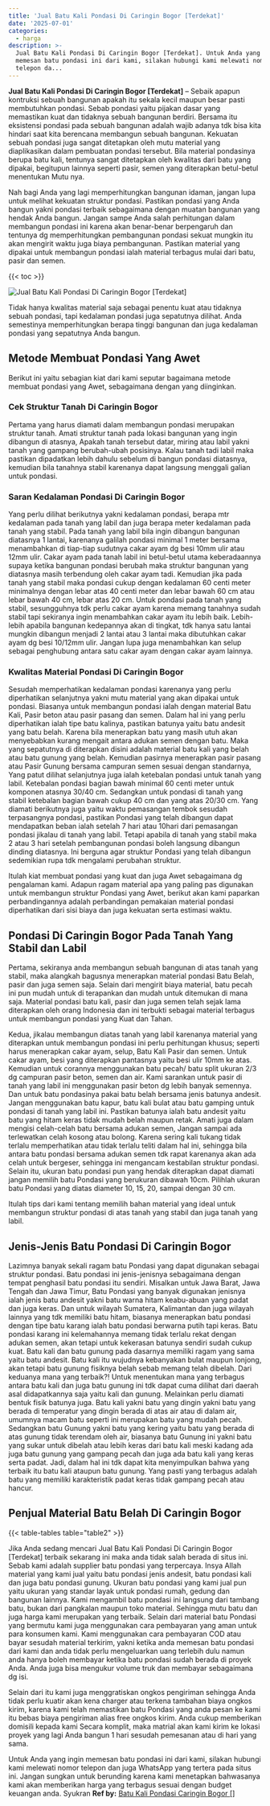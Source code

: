 ```yaml
---
title: 'Jual Batu Kali Pondasi Di Caringin Bogor [Terdekat]'
date: '2025-07-01'
categories:
  - harga
description: >-
  Jual Batu Kali Pondasi Di Caringin Bogor [Terdekat]. Untuk Anda yang ingin
  memesan batu pondasi ini dari kami, silakan hubungi kami melewati nomor
  telepon da...
---
```


**Jual Batu Kali Pondasi Di Caringin Bogor \[Terdekat\]** – Sebaik apapun kontruksi sebuah bangunan apakah itu sekala kecil maupun besar pasti membutuhkan pondasi. Sebab pondasi yaitu pijakan dasar yang memastikan kuat dan tidaknya sebuah bangunan berdiri. Bersama itu eksistensi pondasi pada sebuah bangunan adalah wajib adanya tdk bisa kita hindari saat kita berencana membangun sebuah bangunan. Kekuatan sebuah pondasi juga sangat ditetapkan oleh mutu material yang diaplikasikan dalam pembuatan pondasi tersebut. Bila material pondasinya berupa batu kali, tentunya sangat ditetapkan oleh kwalitas dari batu yang dipakai, begitupun lainnya seperti pasir, semen yang diterapkan betul-betul menentukan Mutu nya.

Nah bagi Anda yang lagi memperhitungkan bangunan idaman, jangan lupa untuk melihat kekuatan struktur pondasi. Pastikan pondasi yang Anda bangun yakni pondasi terbaik sebagaimana dengan muatan bangunan yang hendak Anda bangun. Jangan sampe Anda salah perhitungan dalam membangun pondasi ini karena akan benar-benar berpengaruh dan tentunya dg memperhitungkan pembangunan pondasi sekuat mungkin itu akan mengirit waktu juga biaya pembangunan. Pastikan material yang dipakai untuk membangun pondasi ialah material terbagus mulai dari batu, pasir dan semen.

{{< toc >}}

![Jual Batu Kali Pondasi Di Caringin Bogor [Terdekat]](/images/jual-batu-kali-36.png)

Tidak hanya kwalitas material saja sebagai penentu kuat atau tidaknya sebuah pondasi, tapi kedalaman pondasi juga sepatutnya dilihat. Anda semestinya memperhitungkan berapa tinggi bangunan dan juga kedalaman pondasi yang sepatutnya Anda bangun.

## Metode Membuat Pondasi Yang Awet

Berikut ini yaitu sebagian kiat dari kami seputar bagaimana metode membuat pondasi yang Awet, sebagaimana dengan yang diinginkan.

### Cek Struktur Tanah Di Caringin Bogor

Pertama yang harus diamati dalam membangun pondasi merupakan struktur tanah. Amati struktur tanah pada lokasi bangunan yang ingin dibangun di atasnya, Apakah tanah tersebut datar, miring atau labil yakni tanah yang gampang berubah-ubah posisinya. Kalau tanah tadi labil maka pastikan dipadatkan lebih dahulu sebelum di bangun pondasi diatasnya, kemudian bila tanahnya stabil karenanya dapat langsung menggali galian untuk pondasi.

### Saran Kedalaman Pondasi Di Caringin Bogor

Yang perlu dilihat berikutnya yakni kedalaman pondasi, berapa mtr kedalaman pada tanah yang labil dan juga berapa meter kedalaman pada tanah yang stabil. Pada tanah yang labil bila ingin dibangun bangunan diatasnya 1 lantai, karenanya galilah pondasi minimal 1 meter bersama menambahkan di tiap-tiap sudutnya cakar ayam dg besi 10mm ulir atau 12mm ulir. Cakar ayam pada tanah labil ini betul-betul utama keberadaannya supaya ketika bangunan pondasi berubah maka struktur bangunan yang diatasnya masih terbendung oleh cakar ayam tadi. Kemudian jika pada tanah yang stabil maka pondasi cukup dengan kedalaman 60 centi meter minimalnya dengan lebar atas 40 centi meter dan lebar bawah 60 cm atau lebar bawah 40 cm, lebar atas 20 cm. Untuk pondasi pada tanah yang stabil, sesungguhnya tdk perlu cakar ayam karena memang tanahnya sudah stabil tapi sekiranya ingin menambahkan cakar ayam itu lebih baik. Lebih-lebih apabila bangunan kedepannya akan di tingkat, tdk hanya satu lantai mungkin dibangun menjadi 2 lantai atau 3 lantai maka dibutuhkan cakar ayam dg besi 10/12mm ulir. Jangan lupa juga menambahkan kan selup sebagai penghubung antara satu cakar ayam dengan cakar ayam lainnya.

### Kwalitas Material Pondasi Di Caringin Bogor

Sesudah memperhatikan kedalaman pondasi karenanya yang perlu diperhatikan selanjutnya yakni mutu material yang akan dipakai untuk pondasi. Biasanya untuk membangun pondasi ialah dengan material Batu Kali, Pasir beton atau pasir pasang dan semen. Dalam hal ini yang perlu diperhatikan ialah tipe batu kalinya, pastikan batunya yaitu batu andesit yang batu belah. Karena bila menerapkan batu yang masih utuh akan menyebabkan kurang mengait antara adukan semen dengan batu. Maka yang sepatutnya di diterapkan disini adalah material batu kali yang belah atau batu gunung yang belah. Kemudian pasirnya menerapkan pasir pasang atau Pasir Gunung bersama campuran semen sesuai dengan standarnya, Yang patut dilihat selanjutnya juga ialah ketebalan pondasi untuk tanah yang labil. Ketebalan pondasi bagian bawah minimal 60 centi meter untuk komponen atasnya 30/40 cm. Sedangkan untuk pondasi di tanah yang stabil ketebalan bagian bawah cukup 40 cm dan yang atas 20/30 cm. Yang diamati berikutnya juga yaitu waktu pemasangan tembok sesudah terpasangnya pondasi, pastikan Pondasi yang telah dibangun dapat mendapatkan beban ialah setelah 7 hari atau 10hari dari pemasangan pondasi jikalau di tanah yang labil. Tetapi apabila di tanah yang stabil maka 2 atau 3 hari setelah pembangunan pondasi boleh langsung dibangun dinding diatasnya. Ini berguna agar struktur Pondasi yang telah dibangun sedemikian rupa tdk mengalami perubahan struktur.

Itulah kiat membuat pondasi yang kuat dan juga Awet sebagaimana dg pengalaman kami. Adapun ragam material apa yang paling pas digunakan untuk membangun struktur Pondasi yang Awet, berikut akan kami paparkan perbandingannya adalah perbandingan pemakaian material pondasi diperhatikan dari sisi biaya dan juga kekuatan serta estimasi waktu.

## Pondasi Di Caringin Bogor Pada Tanah Yang Stabil dan Labil

Pertama, sekiranya anda membangun sebuah bangunan di atas tanah yang stabil, maka alangkah bagusnya menerapkan material pondasi Batu Belah, pasir dan juga semen saja. Selain dari mengirit biaya material, batu pecah ini pun mudah untuk di terapankan dan mudah untuk ditemukan di mana saja. Material pondasi batu kali, pasir dan juga semen telah sejak lama diterapkan oleh orang Indonesia dan ini terbukti sebagai material terbagus untuk membangun pondasi yang Kuat dan Tahan.

Kedua, jikalau membangun diatas tanah yang labil karenanya material yang diterapkan untuk membangun pondasi ini perlu perhitungan khusus; seperti harus menerapkan cakar ayam, selup, Batu Kali Pasir dan semen. Untuk cakar ayam, besi yang diterapkan pantasnya yaitu besi ulir 10mm ke atas. Kemudian untuk corannya menggunakan batu pecah/ batu split ukuran 2/3 dg campuran pasir beton, semen dan air. Kami sarankan untuk pasir di tanah yang labil ini menggunakan pasir beton dg lebih banyak semennya. Dan untuk batu pondasinya pakai batu belah bersama jenis batunya andesit. Jangan menggunakan batu kapur, batu kali bulat atau batu gamping untuk pondasi di tanah yang labil ini. Pastikan batunya ialah batu andesit yaitu batu yang hitam keras tidak mudah belah maupun retak. Amati juga dalam mengisi celah-celah batu bersama adukan semen, Jangan sampai ada terlewatkan celah kosong atau bolong. Karena sering kali tukang tidak terlalu memperhatikan atau tidak terlalu teliti dalam hal ini, sehingga bila antara batu pondasi bersama adukan semen tdk rapat karenanya akan ada celah untuk bergeser, sehingga ini mengancam kestabilan struktur pondasi. Selain itu, ukuran batu pondasi pun yang hendak diterapkan dapat diamati jangan memilih batu Pondasi yang berukuran dibawah 10cm. Pilihlah ukuran batu Pondasi yang diatas diameter 10, 15, 20, sampai dengan 30 cm.

Itulah tips dari kami tentang memilih bahan material yang ideal untuk membangun struktur pondasi di atas tanah yang stabil dan juga tanah yang labil.

## Jenis-Jenis Batu Pondasi Di Caringin Bogor

Lazimnya banyak sekali ragam batu Pondasi yang dapat digunakan sebagai struktur pondasi. Batu pondasi ini jenis-jenisnya sebagaimana dengan tempat penghasil batu pondasi itu sendiri. Misalkan untuk Jawa Barat, Jawa Tengah dan Jawa Timur, Batu Pondasi yang banyak digunakan jenisnya ialah jenis batu andesit yakni batu warna hitam keabu-abuan yang padat dan juga keras. Dan untuk wilayah Sumatera, Kalimantan dan juga wilayah lainnya yang tdk memiliki batu hitam, biasanya menerapkan batu pondasi dengan tipe batu karang ialah batu pondasi berwarna putih tapi keras. Batu pondasi karang ini kelemahannya memang tidak terlalu rekat dengan adukan semen, akan tetapi untuk kekerasan batunya sendiri sudah cukup kuat. Batu kali dan batu gunung pada dasarnya memiliki ragam yang sama yaitu batu andesit. Batu kali itu wujudnya kebanyakan bulat maupun lonjong, akan tetapi batu gunung fisiknya belah sebab memang telah dibelah. Dari keduanya mana yang terbaik?! Untuk menentukan mana yang terbagus antara batu kali dan juga batu gunung ini tdk dapat cuma dilihat dari daerah asal didapatkannya saja yaitu kali dan gunung. Melainkan perlu diamati bentuk fisik batunya juga. Batu kali yakni batu yang dingin yakni batu yang berada di temperatur yang dingin berada di atas air atau di dalam air, umumnya macam batu seperti ini merupakan batu yang mudah pecah. Sedangkan batu Gunung yakni batu yang kering yaitu batu yang berada di atas gunung tidak terendam oleh air, biasanya batu Gunung ini yakni batu yang sukar untuk dibelah atau lebih keras dari batu kali meski kadang ada juga batu gunung yang gampang pecah dan juga ada batu kali yang keras serta padat. Jadi, dalam hal ini tdk dapat kita menyimpulkan bahwa yang terbaik itu batu kali ataupun batu gunung. Yang pasti yang terbagus adalah batu yang memiliki karakteristik padat keras tidak gampang pecah atau hancur.

## Penjual Material Batu Belah Di Caringin Bogor

{{< table-tables table="table2" >}}

Jika Anda sedang mencari Jual Batu Kali Pondasi Di Caringin Bogor \[Terdekat\] terbaik sekarang ini maka anda tidak salah berada di situs ini. Sebab kami adalah supplier batu pondasi yang terpercaya. Insya Allah material yang kami jual yaitu batu pondasi jenis andesit, batu pondasi kali dan juga batu pondasi gunung. Ukuran batu pondasi yang kami jual pun yaitu ukuran yang standar layak untuk pondasi rumah, gedung dan bangunan lainnya. Kami mengambil batu pondasi ini langsung dari tambang batu, bukan dari pangkalan maupun toko material. Sehingga mutu batu dan juga harga kami merupakan yang terbaik. Selain dari material batu Pondasi yang bermutu kami juga menggunakan cara pembayaran yang aman untuk para konsumen kami. Kami menggunakan cara pembayaran COD atau bayar sesudah material terkirim, yakni ketika anda memesan batu pondasi dari kami dan anda tidak perlu mengeluarkan uang terlebih dulu namun anda hanya boleh membayar ketika batu pondasi sudah berada di proyek Anda. Anda juga bisa mengukur volume truk dan membayar sebagaimana dg isi.

Selain dari itu kami juga menggratiskan ongkos pengiriman sehingga Anda tidak perlu kuatir akan kena charger atau terkena tambahan biaya ongkos kirim, karena kami telah memastikan batu Pondasi yang anda pesan ke kami itu bebas biaya pengiriman alias free ongkos kirim. Anda cukup memberikan domisili kepada kami Secara komplit, maka matrial akan kami kirim ke lokasi proyek yang lagi Anda bangun 1 hari sesudah pemesanan atau di hari yang sama.

Untuk Anda yang ingin memesan batu pondasi ini dari kami, silakan hubungi kami melewati nomor telepon dan juga WhatsApp yang tertera pada situs ini. Jangan sungkan untuk berunding karena kami menetapkan bahwasanya kami akan memberikan harga yang terbagus sesuai dengan budget keuangan anda. Syukran
**Ref by:** [Batu Kali Pondasi Caringin Bogor []](https://id.wikipedia.org/wiki/Batu)
